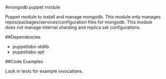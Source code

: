 #mongodb puppet module

Puppet module to install and manage mongodb. This module only manages
repos/packages/services/configuration files for mongodb. This module does not
manage internal sharding and replica set configurations.

##Dependencies
* puppetlabs-stdlib
* puppetlabs-apt

##Code Examples

Look in tests for example invocations.
